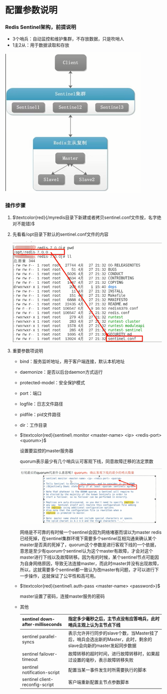 # 配置参数说明

### Redis Sentinel架构，前提说明

- 3个哨兵：自动监控和维护集群，不存放数据，只是吹哨人
- 1主2从：用于数据读取和存放

![](images/3.哨兵架构.png)

### 操作步骤

1. $\textcolor{red}{/myredis目录下新建或者拷贝sentinel.conf文件按，名字绝对不能错}$

2. 先看看/opt目录下默认的sentinel.conf文件的内容

   ![](images/4.sentinel.conf目录地址.png)

3. 重要参数项说明

   - bind：服务监听地址，用于客户端连接，默认本机地址

   - daemonize：是否以后台daemon方式运行

   - protected-model：安全保护模式

   - port：端口

   - logfile：日志文件路径

   - pidfile：pid文件路径

   - dir：工作目录

   - $\textcolor{red}{sentinel\ monitor <master-name> <ip> <redis-port> <quorum>}$

     设置要监控的master服务器

     quorum表示最少有几个哨兵认可客观下线，同意故障迁移的法定票数

     ![](images/5.quorum票数解释.png)

     网络是不可靠的有时候一个sentinel会因为网络堵塞而误以为master redis已经死掉，在sentinel集群环境下需要多个sentinel互相沟通来确认某个master是否真的死掉了，quorum这个参数是进行客观下线的一个依据，意思是至少有quorum个sentinel认为这个master有故障，才会对这个master进行下线以及故障转移。因为有的时候，某个sentinel节点可能因为自身网络原因，导致无法连接master，而此时master并没有出现故障，所以，这就需要多个sentinel都一致认为改master有问题，才可以进行下一步操作，这就保证了公平性和高可用。


   - $\textcolor{red}{sentinel\ auth-pass <master-name> <password>}$

     master设置了密码，连接master服务的密码

   - 其他

     | sentinel down-after-milliseconds <master-name>  <milliseconds> | 指定多少毫秒之后，主节点没有应答哨兵，此时哨兵主观上认为主节点下线        |
     | ---------------------------------------- | ---------------------------------------- |
     | sentinel parallel-syncs <master-name> <nums> | 表示允许并行同步的slave个数，当Master挂了后，哨兵会选出新的Master，此时，剩余的slave会向新的master发起同步数据 |
     | sentinel failover-timeout <master-name> <milliseconds> | 故障转移的超时时间，进行故障转移时，如果超过设置的毫秒，表示故障转移失败     |
     | sentinel notification-script <master-name> <script-path> | 配置当某一事件发生时所需要执行的脚本                       |
     | sentinel client-reconfig-script <master-name> <script-path> | 客户端重新配置主节点参数脚本                           |




